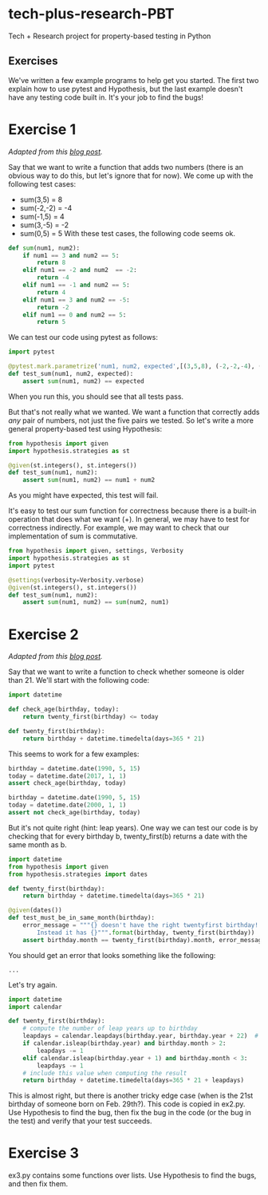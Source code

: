 # tech-plus-research-PBT
Tech + Research project for property-based testing in Python

## Exercises

We've written a few example programs to help get you started. The first two explain how to use pytest and Hypothesis, but the last example doesn't have any testing code built in. It's your job to find the bugs!

# Exercise 1

*Adapted from this [blog post](https://www.freecodecamp.org/news/intro-to-property-based-testing-in-python-6321e0c2f8b/).*

Say that we want to write a function that adds two numbers (there is an obvious way to do this, but let's ignore that for now).
We come up with the following test cases:
* sum(3,5) = 8
* sum(-2,-2) = -4
* sum(-1,5) = 4
* sum(3,-5) = -2
* sum(0,5) = 5
With these test cases, the following code seems ok.
```python
def sum(num1, num2):
    if num1 == 3 and num2 == 5:
        return 8
    elif num1 == -2 and num2  == -2:
        return -4
    elif num1 == -1 and num2 == 5:
        return 4
    elif num1 == 3 and num2 == -5:
        return -2
    elif num1 == 0 and num2 == 5:
        return 5

```

We can test our code using pytest as follows:
```python
import pytest

@pytest.mark.parametrize('num1, num2, expected',[(3,5,8), (-2,-2,-4), (-1,5,4), (3,-5,-2), (0,5,5)])
def test_sum(num1, num2, expected):
    assert sum(num1, num2) == expected
```
When you run this, you should see that all tests pass.

But that's not really what we wanted.
We want a function that correctly adds *any* pair of numbers, not just the five pairs we tested.
So let's write a more general property-based test using Hypothesis:
```python
from hypothesis import given
import hypothesis.strategies as st

@given(st.integers(), st.integers())
def test_sum(num1, num2):
    assert sum(num1, num2) == num1 + num2
```

As you might have expected, this test will fail.

It's easy to test our sum function for correctness because there is a built-in operation that does what we want (+).
In general, we may have to test for correctness indirectly.
For example, we may want to check that our implementation of sum is commutative.
```python
from hypothesis import given, settings, Verbosity
import hypothesis.strategies as st
import pytest

@settings(verbosity=Verbosity.verbose)
@given(st.integers(), st.integers())
def test_sum(num1, num2):    
    assert sum(num1, num2) == sum(num2, num1)
```

# Exercise 2

*Adapted from this [blog post](https://medium.com/russell-duhon/property-based-testing-from-scratch-in-python-bb1a8b56daf6).*

Say that we want to write a function to check whether someone is older than 21.
We'll start with the following code:
```python
import datetime

def check_age(birthday, today):
    return twenty_first(birthday) <= today

def twenty_first(birthday):
    return birthday + datetime.timedelta(days=365 * 21)
```

This seems to work for a few examples:
```python
birthday = datetime.date(1990, 5, 15)
today = datetime.date(2017, 1, 1)
assert check_age(birthday, today)

birthday = datetime.date(1990, 5, 15)
today = datetime.date(2000, 1, 1)
assert not check_age(birthday, today)
```

But it's not quite right (hint: leap years). 
One way we can test our code is by checking that for every birthday b, twenty_first(b) returns a date with the same month as b.
```python
import datetime
from hypothesis import given
from hypothesis.strategies import dates

def twenty_first(birthday):
    return birthday + datetime.timedelta(days=365 * 21)

@given(dates())
def test_must_be_in_same_month(birthday):
    error_message = """{} doesn't have the right twentyfirst birthday!
        Instead it has {}""".format(birthday, twenty_first(birthday))
    assert birthday.month == twenty_first(birthday).month, error_message
```

You should get an error that looks something like the following:
```
...
```

Let's try again.
```python
import datetime
import calendar

def twenty_first(birthday):
    # compute the number of leap years up to birthday
    leapdays = calendar.leapdays(birthday.year, birthday.year + 22)  # [first, second)
    if calendar.isleap(birthday.year) and birthday.month > 2:
        leapdays -= 1
    elif calendar.isleap(birthday.year + 1) and birthday.month < 3:
        leapdays -= 1
    # include this value when computing the result
    return birthday + datetime.timedelta(days=365 * 21 + leapdays)
```

This is almost right, but there is another tricky edge case (when is the 21st birthday of someone born on Feb. 29th?).
This code is copied in ex2.py. 
Use Hypothesis to find the bug, then fix the bug in the code (or the bug in the test) and verify that your test succeeds.

# Exercise 3

ex3.py contains some functions over lists. 
Use Hypothesis to find the bugs, and then fix them.


